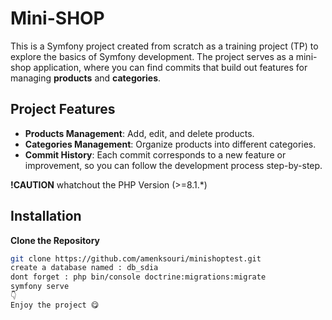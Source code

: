 # Mini-SHOP

This is a Symfony project created from scratch as a training project (TP) to explore the basics of Symfony development. The project serves as a mini-shop application, where you can find commits that build out features for managing **products** and **categories**.


## Project Features

- **Products Management**: Add, edit, and delete products.
- **Categories Management**: Organize products into different categories.
- **Commit History**: Each commit corresponds to a new feature or improvement, so you can follow the development process step-by-step.

**!CAUTION**
whatchout the PHP Version (>=8.1.*)
  
## Installation

**Clone the Repository**
   ```bash (open your gitbash)
   git clone https://github.com/amenksouri/minishoptest.git
   create a database named : db_sdia
   dont forget : php bin/console doctrine:migrations:migrate
   symfony serve
   👇
   Enjoy the project 😋
